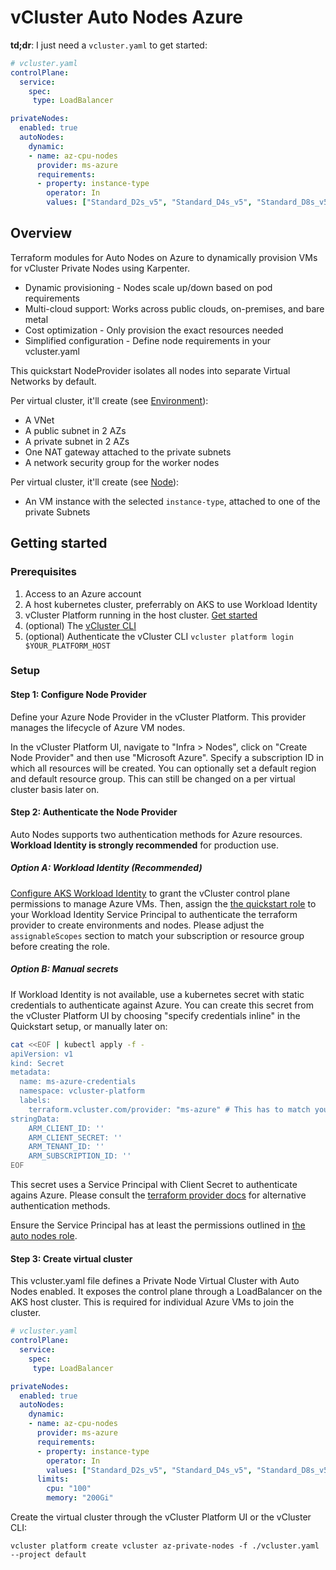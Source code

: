 # vCluster Auto Nodes Azure

**td;dr**: I just need a `vcluster.yaml` to get started:

```yaml
# vcluster.yaml
controlPlane:
  service:
    spec:
     type: LoadBalancer

privateNodes:
  enabled: true
  autoNodes:
    dynamic:
    - name: az-cpu-nodes
      provider: ms-azure
      requirements:
      - property: instance-type
        operator: In
        values: ["Standard_D2s_v5", "Standard_D4s_v5", "Standard_D8s_v5"]
```

## Overview

Terraform modules for Auto Nodes on Azure to dynamically provision VMs for vCluster Private Nodes using Karpenter.

- Dynamic provisioning - Nodes scale up/down based on pod requirements
- Multi-cloud support: Works across public clouds, on-premises, and bare metal
- Cost optimization - Only provision the exact resources needed
- Simplified configuration - Define node requirements in your vcluster.yaml

This quickstart NodeProvider isolates all nodes into separate Virtual Networks by default.

Per virtual cluster, it'll create (see [Environment](./environment/)):

- A VNet
- A public subnet in 2 AZs
- A private subnet in 2 AZs
- One NAT gateway attached to the private subnets
- A network security group for the worker nodes

Per virtual cluster, it'll create (see [Node](./node/)):

- An VM instance with the selected `instance-type`, attached to one of the private Subnets

## Getting started

### Prerequisites

1. Access to an Azure account
2. A host kubernetes cluster, preferrably on AKS to use Workload Identity
3. vCluster Platform running in the host cluster. [Get started](https://www.vcluster.com/docs/platform/install/quick-start-guide)
4. (optional) The [vCluster CLI](https://www.vcluster.com/docs/vcluster/#deploy-vcluster)
5. (optional) Authenticate the vCluster CLI `vcluster platform login $YOUR_PLATFORM_HOST`

### Setup

#### Step 1: Configure Node Provider

Define your Azure Node Provider in the vCluster Platform. This provider manages the lifecycle of Azure VM nodes.

In the vCluster Platform UI, navigate to "Infra > Nodes", click on "Create Node Provider" and then use "Microsoft Azure".
Specify a subscription ID in which all resources will be created. You can optionally set a default region and default resource group. This can still be changed on a per virtual cluster basis later on.

#### Step 2: Authenticate the Node Provider

Auto Nodes supports two authentication methods for Azure resources. **Workload Identity is strongly recommended** for production use.

##### Option A: Workload Identity (Recommended)

[Configure AKS Workload Identity](https://learn.microsoft.com/en-us/azure/aks/workload-identity-overview?tabs=dotnet) to grant the vCluster control plane permissions to manage Azure VMs.
Then, assign the [the quickstart role](./docs/auto_nodes_role.json) to your Workload Identity Service Principal to authenticate the terraform provider to create environments and nodes. Please adjust the `assignableScopes` section to match your subscription or resource group before creating the role.

##### Option B: Manual secrets

If Workload Identity is not available, use a kubernetes secret with static credentials to authenticate against Azure.
You can create this secret from the vCluster Platform UI by choosing "specify credentials inline" in the Quickstart setup, or manually later on:

```bash
cat <<EOF | kubectl apply -f -
apiVersion: v1
kind: Secret
metadata:
  name: ms-azure-credentials
  namespace: vcluster-platform
  labels:
    terraform.vcluster.com/provider: "ms-azure" # This has to match your provider name
stringData:
    ARM_CLIENT_ID: ''
    ARM_CLIENT_SECRET: ''
    ARM_TENANT_ID: ''
    ARM_SUBSCRIPTION_ID: ''
EOF
```

This secret uses a Service Principal with Client Secret to authenticate agains Azure. Please consult the [terraform provider docs](https://registry.terraform.io/providers/hashicorp/azurerm/latest/docs#authenticating-to-azure) for alternative authentication methods.

Ensure the Service Principal has at least the permissions outlined in [the auto nodes role](./docs/auto_nodes_role.json).

#### Step 3: Create virtual cluster

This vcluster.yaml file defines a Private Node Virtual Cluster with Auto Nodes enabled. It exposes the control plane through a LoadBalancer on the AKS host cluster. This is required for individual Azure VMs to join the cluster.

```yaml
# vcluster.yaml
controlPlane:
  service:
    spec:
     type: LoadBalancer

privateNodes:
  enabled: true
  autoNodes:
    dynamic:
    - name: az-cpu-nodes
      provider: ms-azure
      requirements:
      - property: instance-type
        operator: In
        values: ["Standard_D2s_v5", "Standard_D4s_v5", "Standard_D8s_v5"]
      limits:
        cpu: "100"
        memory: "200Gi"
```

Create the virtual cluster through the vCluster Platform UI or the vCluster CLI:

 `vcluster platform create vcluster az-private-nodes -f ./vcluster.yaml --project default`
